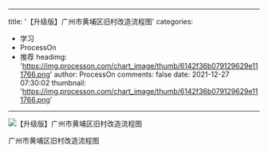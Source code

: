 
---
title: '【升级版】广州市黄埔区旧村改造流程图'
categories: 
 - 学习
 - ProcessOn
 - 推荐
headimg: 'https://img.processon.com/chart_image/thumb/6142f36b079129629e111766.png'
author: ProcessOn
comments: false
date: 2021-12-27 07:30:02
thumbnail: 'https://img.processon.com/chart_image/thumb/6142f36b079129629e111766.png'
---

<div>   
<img class="thumb" alt="【升级版】广州市黄埔区旧村改造流程图" src="https://img.processon.com/chart_image/thumb/6142f36b079129629e111766.png" referrerpolicy="no-referrer">
<p>广州市黄埔区旧村改造流程图</p>  
</div>
            